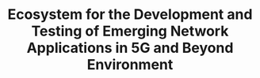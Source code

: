 ---
paper_type: Book chapter
title: "Ecosystem for the Development and Testing of Emerging Network Applications in 5G and Beyond Environment"
authors:  "Roman Odarchenko, Eli Shapira"
journal_title: "Emerging Networking in the Digital Transformation Age. TCSET 2022. Lecture Notes in Electrical Engineering, vol 965. Springer, Cham"
doi: "Not Yet Available"
repository_link: "Not Yet Available"
relevance: "There are a lot of different wireless technologies nowadays. And among them the decisive role for critical applications (Automotive and PPDR) is given to the 5-th generation mobile technologies. 5G is a key driving force in the development of the ICT industry and other related vertical industries. In these conditions, when a large number of commercial 5G networks are already deployed, software developers begin to develop a large number of network applications for the needs and with the use of 5G. Therefore, it is very important to support developers, small and medium enterprises in order to automatically test, certify and bring to the end customer already debugged applications that can be deployed and used in commercial projects. Therefore, the paper presents the ecosystem for the development and testing of emerging network applications in 5G and beyond environment. This ecosystem combines software developers, test sites in European cities, automated testing and certification tools, end customers (users) of network applications and other tools and systems. And it is mandatory to use NetApp Store, specially developed Marketplace, to bring fully tested and certified network application to the end user or customer. This paper also demonstrates how the methodology developed in the project will be applied in practice on the example of Remote human driving NetApp. In particular, the architecture of the application, the principles of interaction with the test platform, the requirements for the application, the test plan and metrics to be collected were shown."
---